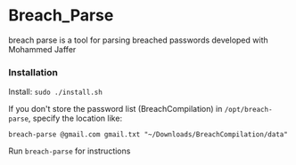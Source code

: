 # Breach_Parse
breach parse is a tool for parsing breached passwords developed with Mohammed Jaffer

### Installation

Install: `sudo ./install.sh`


If you don't store the password list (BreachCompilation) in `/opt/breach-parse`, specify the location like: 

`breach-parse @gmail.com gmail.txt "~/Downloads/BreachCompilation/data"`

Run `breach-parse` for instructions

